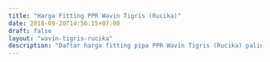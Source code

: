 ```yaml
---
title: "Harga Fitting PPR Wavin Tigris (Rucika)"
date: 2018-09-20T14:56:15+07:00
draft: false
layout: "wavin-tigris-rucika"
description: "Daftar harga fitting pipa PPR Wavin Tigris (Rucika) paling update. Lihat juga harga pipa PPR Wavin Tigris (Rucika) di depoharga.com"
---
```



